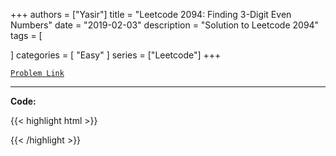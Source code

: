
+++
authors = ["Yasir"]
title = "Leetcode 2094: Finding 3-Digit Even Numbers"
date = "2019-02-03"
description = "Solution to Leetcode 2094"
tags = [
    
]
categories = [
    "Easy"
]
series = ["Leetcode"]
+++



[`Problem Link`](https://leetcode.com/problems/finding-3-digit-even-numbers/description/)

---

**Code:**

{{< highlight html >}}

{{< /highlight >}}


